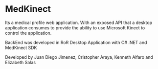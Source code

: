 MedKinect
=========

Its a medical profile web application. With an exposed API that a desktop application consumes to provide the ability to use Microsoft Kinect to control the application. 

BackEnd was developed in RoR
Desktop Application with C# .NET and MedKinect SDK


Developed by Juan Diego Jimenez, Cristopher Araya, Kenneth Alfaro and Elizabeth Salas

